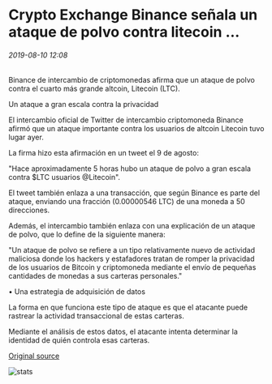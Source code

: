 # Crypto Exchange Binance señala un ataque de polvo contra litecoin ...

###### 2019-08-10 12:08

Binance de intercambio de criptomonedas afirma que un ataque de polvo contra el cuarto más grande altcoin, Litecoin (LTC).

Un ataque a gran escala contra la privacidad

El intercambio oficial de Twitter de intercambio criptomoneda Binance afirmó que un ataque importante contra los usuarios de altcoin Litecoin tuvo lugar ayer.

La firma hizo esta afirmación en un tweet el 9 de agosto:

"Hace aproximadamente 5 horas hubo un ataque de polvo a gran escala contra $LTC usuarios @Litecoin".

El tweet también enlaza a una transacción, que según Binance es parte del ataque, enviando una fracción (0.00000546 LTC) de una moneda a 50 direcciones.

Además, el intercambio también enlaza con una explicación de un ataque de polvo, que lo define de la siguiente manera:

"Un ataque de polvo se refiere a un tipo relativamente nuevo de actividad maliciosa donde los hackers y estafadores tratan de romper la privacidad de los usuarios de Bitcoin y criptomoneda mediante el envío de pequeñas cantidades de monedas a sus carteras personales."

• Una estrategia de adquisición de datos

La forma en que funciona este tipo de ataque es que el atacante puede rastrear la actividad transaccional de estas carteras.

Mediante el análisis de estos datos, el atacante intenta determinar la identidad de quién controla esas carteras.

[Original source](https://cointelegraph.com/news/crypto-exchange-binance-points-out-a-dusting-attack-against-litecoin)

![stats](https://c.statcounter.com/11760860/0/a89fa40b/1/ "stats")